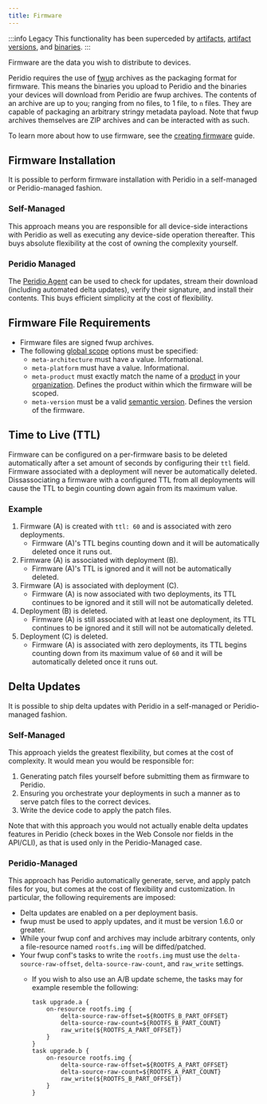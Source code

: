 ```yaml
---
title: Firmware
---
```


:::info Legacy
This functionality has been superceded by [artifacts](artifacts), [artifact versions](artifact-versions), and [binaries](binaries).
:::

Firmware are the data you wish to distribute to devices.

Peridio requires the use of [fwup](https://github.com/fwup-home/fwup) archives as the packaging format for firmware. This means the binaries you upload to Peridio and the binaries your devices will download from Peridio are fwup archives. The contents of an archive are up to you; ranging from no files, to 1 file, to `n` files. They are capable of packaging an arbitrary stringy metadata payload. Note that fwup archives themselves are ZIP archives and can be interacted with as such.

To learn more about how to use firmware, see the [creating firmware](/platform/guides/creating-firmware) guide.

## Firmware Installation

It is possible to perform firmware installation with Peridio in a self-managed or Peridio-managed fashion.

### Self-Managed

This approach means you are responsible for all device-side interactions with Peridio as well as executing any device-side operation thereafter. This buys absolute flexibility at the cost of owning the complexity yourself.

### Peridio Managed

The [Peridio Agent](/platform/agent) can be used to check for updates, stream their download (including automated delta updates), verify their signature, and install their contents. This buys efficient simplicity at the cost of flexibility.

## Firmware File Requirements

- Firmware files are signed fwup archives.
- The following [global scope](https://github.com/fwup-home/fwup#global-scope) options must be specified:
  - `meta-architecture` must have a value. Informational.
  - `meta-platform` must have a value. Informational.
  - `meta-product` must exactly match the name of a [product](/platform/reference/products) in your [organization](/platform/reference/organizations). Defines the product within which the firmware will be scoped.
  - `meta-version` must be a valid [semantic version](https://semver.org/spec/v2.0.0.html). Defines the version of the firmware.

## Time to Live (TTL)

Firmware can be configured on a per-firmware basis to be deleted automatically after a set amount of seconds by configuring their `ttl` field. Firmware associated with a deployment will never be automatically deleted. Dissassociating a firmware with a configured TTL from all deployments will cause the TTL to begin counting down again from its maximum value.

### Example

1. Firmware (A) is created with `ttl: 60` and is associated with zero deployments.
    - Firmware (A)'s TTL begins counting down and it will be automatically deleted once it runs out.
2. Firmware (A) is associated with deployment (B).
    - Firmware (A)'s TTL is ignored and it will not be automatically deleted.
3. Firmware (A) is associated with deployment (C).
    - Firmware (A) is now associated with two deployments, its TTL continues to be ignored and it still will not be automatically deleted.
4. Deployment (B) is deleted.
    - Firmware (A) is still associated with at least one deployment, its TTL continues to be ignored and it still will not be automatically deleted.
5. Deployment (C) is deleted.
    - Firmware (A) is associated with zero deployments, its TTL begins counting down from its maximum value of `60` and it will be automatically deleted once it runs out.

## Delta Updates

It is possible to ship delta updates with Peridio in a self-managed or Peridio-managed fashion.

### Self-Managed

This approach yields the greatest flexibility, but comes at the cost of complexity. It would mean you would be responsible for:

1. Generating patch files yourself before submitting them as firmware to Peridio.
2. Ensuring you orchestrate your deployments in such a manner as to serve patch files to the correct devices.
3. Write the device code to apply the patch files.

Note that with this approach you would not actually enable delta updates features in Peridio (check boxes in the Web Console nor fields in the API/CLI), as that is used only in the Peridio-Managed case.

### Peridio-Managed

This approach has Peridio automatically generate, serve, and apply patch files for you, but comes at the cost of flexibility and customization. In particular, the following requirements are imposed:

- Delta updates are enabled on a per deployment basis.
- fwup must be used to apply updates, and it must be version 1.6.0 or greater.
- While your fwup conf and archives may include arbitrary contents, only a file-resource named `rootfs.img` will be diffed/patched.
- Your fwup conf's tasks to write the `rootfs.img` must use the `delta-source-raw-offset`, `delta-source-raw-count`, and `raw_write` settings.
  - If you wish to also use an A/B update scheme, the tasks may for example resemble the following:

    ```
    task upgrade.a {
        on-resource rootfs.img {
            delta-source-raw-offset=${ROOTFS_B_PART_OFFSET}
            delta-source-raw-count=${ROOTFS_B_PART_COUNT}
            raw_write(${ROOTFS_A_PART_OFFSET})
        }
    }
    task upgrade.b {
        on-resource rootfs.img {
            delta-source-raw-offset=${ROOTFS_A_PART_OFFSET}
            delta-source-raw-count=${ROOTFS_A_PART_COUNT}
            raw_write(${ROOTFS_B_PART_OFFSET})
        }
    }
    ```
